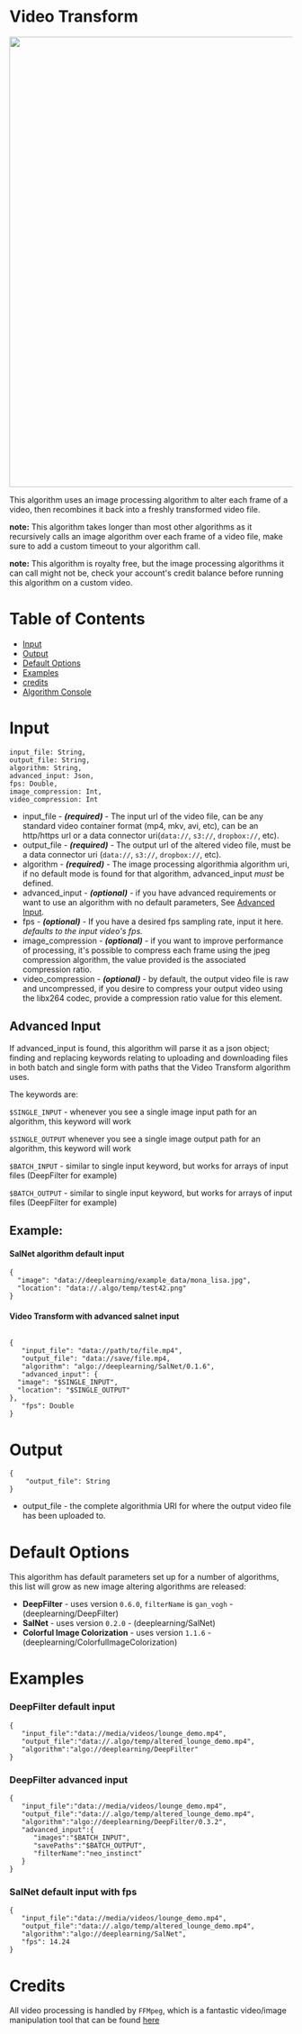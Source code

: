 # Video Transform
<img src="http://i.imgur.com/oziWGjx.png" width=800></img>

This algorithm uses an image processing algorithm to alter each frame of a video, then recombines it back into a freshly transformed video file.

**note:** This algorithm takes longer than most other algorithms as it recursively calls an image algorithm over each frame of a video file, make sure to add a custom timeout to your algorithm call.

**note:** This algorithm is royalty free, but the image processing algorithms it can call might not be, check your account's credit balance before running this algorithm on a custom video.

# Table of Contents

*   [Input](#inputs)
*   [Output](#outputs)
*   [Default Options](#defaults)
*   [Examples](#examples)
*   [credits](#credits)
*   [Algorithm Console](#console)

<a id="inputs"></a>

# Input

```
input_file: String,
output_file: String,
algorithm: String,
advanced_input: Json,
fps: Double,
image_compression: Int,
video_compression: Int
```

*   input_file - **_(required)_** - The input url of the video file, can be any standard video container format (mp4, mkv, avi, etc), can be an http/https url or a data connector uri(`data://`, `s3://`, `dropbox://`, etc).
*   output_file - **_(required)_** - The output url of the altered video file, must be a data connector uri (`data://`, `s3://`, `dropbox://`, etc).
*   algorithm - **_(required)_** - The image processing algorithmia algorithm uri, if no default mode is found for that algorithm, advanced_input _must_ be defined.
*   advanced_input - **_(optional)_** - if you have advanced requirements or want to use an algorithm with no default parameters, See [Advanced Input](#advancedInput).
*   fps - **_(optional)_** - If you have a desired fps sampling rate, input it here. _defaults to the input video's fps._
*   image_compression - **_(optional)_** - if you want to improve performance of processing, it's possible to compress each frame using the jpeg compression algorithm, the value provided is the associated compression ratio.
*   video_compression - **_(optional)_** - by default, the output video file is raw and uncompressed, if you desire to compress your output video using the libx264 codec, provide a compression ratio value for this element.

<a id="advancedInput"></a>

## Advanced Input

If advanced_input is found, this algorithm will parse it as a json object; finding and replacing keywords relating to uploading and downloading files in both batch and single form with paths that the Video Transform algorithm uses.

The keywords are:

`$SINGLE_INPUT` - whenever you see a single image input path for an algorithm, this keyword will work

`$SINGLE_OUTPUT` whenever you see a single image output path for an algorithm, this keyword will work

`$BATCH_INPUT` - similar to single input keyword, but works for arrays of input files (DeepFilter for example)

`$BATCH_OUTPUT` - similar to single input keyword, but works for arrays of input files (DeepFilter for example)

## Example:

#### SalNet algorithm default input

```
{
  "image": "data://deeplearning/example_data/mona_lisa.jpg",
  "location": "data://.algo/temp/test42.png"
}

```

#### Video Transform with advanced salnet input

```

{  
   "input_file": "data://path/to/file.mp4",
   "output_file": "data://save/file.mp4,
   "algorithm": "algo://deeplearning/SalNet/0.1.6",
   "advanced_input": {
  "image": "$SINGLE_INPUT",
  "location": "$SINGLE_OUTPUT"
},
   "fps": Double
}

```

<a id="outputs"></a>

# Output

```
{  
    "output_file": String
}

```

*   output_file - the complete algorithmia URI for where the output video file has been uploaded to.

<a id="defaults"></a>

# Default Options

This algorithm has default parameters set up for a number of algorithms, this list will grow as new image altering algorithms are released:

*   **DeepFilter** - uses version `0.6.0`, `filterName` is `gan_vogh` - (deeplearning/DeepFilter)
*   **SalNet** - uses version `0.2.0` - (deeplearning/SalNet)
*   **Colorful Image Colorization** - uses version `1.1.6` - (deeplearning/ColorfulImageColorization)

<a id="examples"></a>

# Examples

### DeepFilter default input

```
{  
   "input_file":"data://media/videos/lounge_demo.mp4",
   "output_file":"data://.algo/temp/altered_lounge_demo.mp4",
   "algorithm":"algo://deeplearning/DeepFilter"
}

```

### DeepFilter advanced input

```
{  
   "input_file":"data://media/videos/lounge_demo.mp4",
   "output_file":"data://.algo/temp/altered_lounge_demo.mp4",
   "algorithm":"algo://deeplearning/DeepFilter/0.3.2",
   "advanced_input":{  
      "images":"$BATCH_INPUT",
      "savePaths":"$BATCH_OUTPUT",
      "filterName":"neo_instinct"
   }
}

```

### SalNet default input with fps

```
{  
   "input_file":"data://media/videos/lounge_demo.mp4",
   "output_file":"data://.algo/temp/altered_lounge_demo.mp4",
   "algorithm":"algo://deeplearning/SalNet",
   "fps": 14.24
}

```

<a id="credits"></a>

# Credits

All video processing is handled by `FFMpeg`, which is a fantastic video/image manipulation tool that can be found [here](https://ffmpeg.org/)<a id="console"></a>